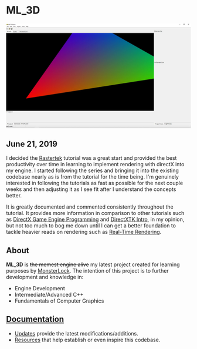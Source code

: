 # ML_3D
![alt text](Documentation/ML_3Dgui.JPG "June 5, 2019 ML_3D GUI")

## June 21, 2019

I decided the [Rastertek](http://www.rastertek.com) tutorial was a great start and provided the best productivity over time in learning to implement rendering with directX into my engine. I started following the series and bringing it into the existing codebase nearly as is from the tutorial for the time being. I'm genuinely interested in following the tutorials as fast as possible for the next couple weeks and then adjusting it as I see fit after I understand the concepts better. 

It is greatly documented and commented consistently throughout the tutorial. It provides more information in comparison to other tutorials such as [DirectX Game Engine Programming](https://www.3dgep.com/introduction-to-directx-11/) and [DirectXTK Intro](https://github.com/microsoft/DirectXTK/wiki/Getting-Started), in my opinion, but not too much to bog me down until I can get a better foundation to tackle heavier reads on rendering such as [Real-Time Rendering](http://www.realtimerendering.com/).

## About
**ML_3D** is ~~the memest engine alive~~ my latest project created for learning purposes by [MonsterLock](https://github.com/MonsterLock). The intention of this project is to further development and knowledge in:
- Engine Development
- Intermediate/Advanced C++
- Fundamentals of Computer Graphics

## [Documentation](Documentation)
- [Updates](Documentation/UPDATES.md) provide the latest modifications/additions.
- [Resources](Documentation/RESOURCES.md) that help establish or even inspire this codebase.
